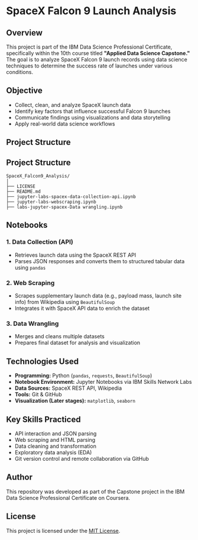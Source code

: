 # SpaceX Falcon 9 Launch Analysis

## Overview

This project is part of the IBM Data Science Professional Certificate, specifically within the 10th course titled **"Applied Data Science Capstone."** The goal is to analyze SpaceX Falcon 9 launch records using data science techniques to determine the success rate of launches under various conditions.

## Objective

- Collect, clean, and analyze SpaceX launch data
- Identify key factors that influence successful Falcon 9 launches
- Communicate findings using visualizations and data storytelling
- Apply real-world data science workflows

## Project Structure
## Project Structure

```text
SpaceX_Falcon9_Analysis/
│
├── LICENSE
├── README.md
├── jupyter-labs-spacex-data-collection-api.ipynb
├── jupyter-labs-webscraping.ipynb
├── labs-jupyter-spacex-Data wrangling.ipynb
```
## Notebooks

### 1. Data Collection (API)
- Retrieves launch data using the SpaceX REST API
- Parses JSON responses and converts them to structured tabular data using `pandas`

### 2. Web Scraping
- Scrapes supplementary launch data (e.g., payload mass, launch site info) from Wikipedia using `BeautifulSoup`
- Integrates it with SpaceX API data to enrich the dataset

### 3. Data Wrangling
- Merges and cleans multiple datasets
- Prepares final dataset for analysis and visualization

## Technologies Used

- **Programming:** Python (`pandas`, `requests`, `BeautifulSoup`)
- **Notebook Environment:** Jupyter Notebooks via IBM Skills Network Labs
- **Data Sources:** SpaceX REST API, Wikipedia
- **Tools:** Git & GitHub
- **Visualization (Later stages):** `matplotlib`, `seaborn`

## Key Skills Practiced

- API interaction and JSON parsing
- Web scraping and HTML parsing
- Data cleaning and transformation
- Exploratory data analysis (EDA)
- Git version control and remote collaboration via GitHub

## Author

This repository was developed as part of the Capstone project in the IBM Data Science Professional Certificate on Coursera.

## License

This project is licensed under the [MIT License](LICENSE).
